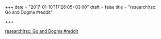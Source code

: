 +++
date = "2017-01-10T17:26:05+03:00"
draft = false
title = "research!rsc: Go and Dogma  #reddit"

+++

<p><a href="https://t.co/j4yndycfdy">research!rsc: Go and Dogma  #reddit</a></p>
